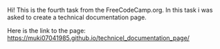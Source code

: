 Hi! This is the fourth task from the FreeCodeCamp.org. In this task i was asked to create a technical documentation page.

Here is the link to the page: https://muki07041985.github.io/technicel_documentation_page/
